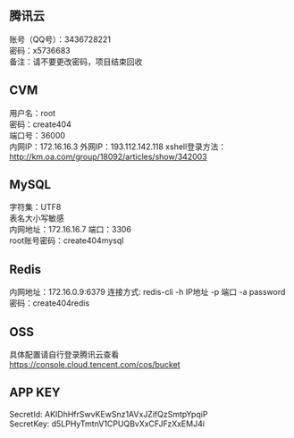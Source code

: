 ## 腾讯云

账号（QQ号）：3436728221  
密码：x5736683  
备注：请不要更改密码，项目结束回收  


## CVM

用户名：root  
密码：create404  
端口号：36000  
内网IP：172.16.16.3
外网IP：193.112.142.118
xshell登录方法：http://km.oa.com/group/18092/articles/show/342003  


## MySQL

字符集：UTF8  
表名大小写敏感  
内网地址：172.16.16.7 
端口：3306  
root账号密码：create404mysql  


## Redis
  
内网地址：172.16.0.9:6379 
连接方式: redis-cli -h IP地址 -p 端口 -a password
密码：create404redis  

## OSS  

具体配置请自行登录腾讯云查看  
https://console.cloud.tencent.com/cos/bucket  

## APP KEY
SecretId: AKIDhHfrSwvKEwSnz1AVxJZifQzSmtpYpqiP  
SecretKey: d5LPHyTmtnV1CPUQBvXxCFJFzXxEMJ4i  
